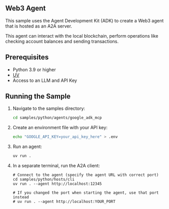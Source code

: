 ## Web3 Agent

This sample uses the Agent Development Kit (ADK) to create a Web3 agent that is hosted as an A2A server.

This agent can interact with the local blockchain, perform operations like checking account balances and sending transactions.

## Prerequisites

- Python 3.9 or higher
- [UV](https://docs.astral.sh/uv/)
- Access to an LLM and API Key


## Running the Sample

1. Navigate to the samples directory:
    ```bash
    cd samples/python/agents/google_adk_mcp
    ```
2. Create an environment file with your API key:

   ```bash
   echo "GOOGLE_API_KEY=your_api_key_here" > .env
   ```

4. Run an agent:
    ```bash
    uv run .
    ```

5. In a separate terminal, run the A2A client:
    ```
    # Connect to the agent (specify the agent URL with correct port)
    cd samples/python/hosts/cli
    uv run . --agent http://localhost:12345

    # If you changed the port when starting the agent, use that port instead
    # uv run . --agent http://localhost:YOUR_PORT
    ```
